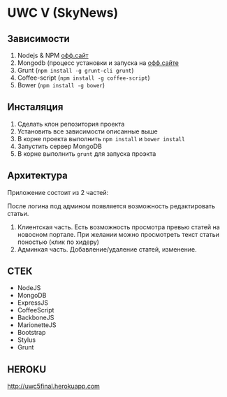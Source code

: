 UWC V (SkyNews)
===============
Зависимости
-----------
1. Nodejs & NPM [офф.сайт](http://nodejs.org/)
2. Mongodb (процесс установки и запуска на [офф.сайте](http://www.mongodb.org/)
3. Grunt (`npm install -g grunt-cli grunt`)
4. Coffee-script (`npm install -g coffee-script`)
5. Bower (`npm install -g bower`)

Инсталяция
----------
1. Сделать клон репозитория проекта
2. Установить все зависимости описанные выше
3. В корне проекта выполнить `npm install` и `bower install`
4. Запустить сервер MongoDB
5. В корне выполнить `grunt` для запуска проэкта

Архитектура
-----------
Приложение состоит из 2 частей:

После логина под админом появляется возможность редактировать статьи.

1. Клиентская часть. Есть возможность просмотра превью статей на новосном портале. При желании можно просмотреть текст статьи поностью (клик по хидеру)
2. Админкая часть. Добавление/удаление статей, изменение.


СТЕК
----

- NodeJS
- MongoDB
- ExpressJS
- CoffeeScript
- BackboneJS
- MarionetteJS
- Bootstrap
- Stylus
- Grunt

HEROKU
------
http://uwc5final.herokuapp.com
